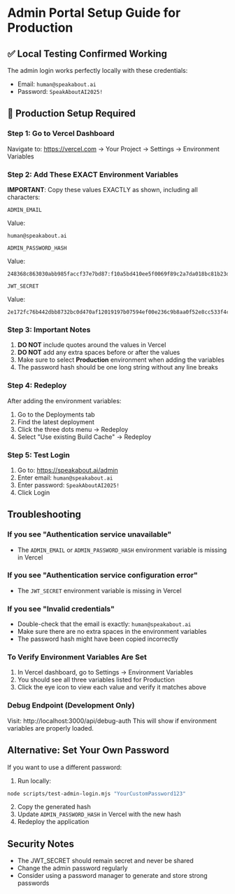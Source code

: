 # Admin Portal Setup Guide for Production

## ✅ Local Testing Confirmed Working
The admin login works perfectly locally with these credentials:
- Email: `human@speakabout.ai`
- Password: `SpeakAboutAI2025!`

## 🚨 Production Setup Required

### Step 1: Go to Vercel Dashboard
Navigate to: https://vercel.com → Your Project → Settings → Environment Variables

### Step 2: Add These EXACT Environment Variables

**IMPORTANT**: Copy these values EXACTLY as shown, including all characters:

```
ADMIN_EMAIL
```
Value:
```
human@speakabout.ai
```

```
ADMIN_PASSWORD_HASH
```
Value:
```
248368c863030abb985faccf37e7bd87:f10a5bd410ee5f0069f89c2a7da018bc81b23deb03927f5d78a1b9fc45bd72f1dbf3e1d81171ed2232238ca304d75fb459bce216c9e0bc7429fdbf5b91bb9416
```

```
JWT_SECRET
```
Value:
```
2e172fc76b442dbb8732bc0d470af12019197b07594ef00e236c9b8aa0f52e8cc533f4c9b3a84c6ee99ec52a1c592ffa0de3cc8ef578ea364f819034ee7af713
```

### Step 3: Important Notes
1. **DO NOT** include quotes around the values in Vercel
2. **DO NOT** add any extra spaces before or after the values
3. Make sure to select **Production** environment when adding the variables
4. The password hash should be one long string without any line breaks

### Step 4: Redeploy
After adding the environment variables:
1. Go to the Deployments tab
2. Find the latest deployment
3. Click the three dots menu → Redeploy
4. Select "Use existing Build Cache" → Redeploy

### Step 5: Test Login
1. Go to: https://speakabout.ai/admin
2. Enter email: `human@speakabout.ai`
3. Enter password: `SpeakAboutAI2025!`
4. Click Login

## Troubleshooting

### If you see "Authentication service unavailable"
- The `ADMIN_EMAIL` or `ADMIN_PASSWORD_HASH` environment variable is missing in Vercel

### If you see "Authentication service configuration error"  
- The `JWT_SECRET` environment variable is missing in Vercel

### If you see "Invalid credentials"
- Double-check that the email is exactly: `human@speakabout.ai`
- Make sure there are no extra spaces in the environment variables
- The password hash might have been copied incorrectly

### To Verify Environment Variables Are Set
1. In Vercel dashboard, go to Settings → Environment Variables
2. You should see all three variables listed for Production
3. Click the eye icon to view each value and verify it matches above

### Debug Endpoint (Development Only)
Visit: http://localhost:3000/api/debug-auth
This will show if environment variables are properly loaded.

## Alternative: Set Your Own Password

If you want to use a different password:

1. Run locally:
```bash
node scripts/test-admin-login.mjs "YourCustomPassword123"
```

2. Copy the generated hash
3. Update `ADMIN_PASSWORD_HASH` in Vercel with the new hash
4. Redeploy the application

## Security Notes
- The JWT_SECRET should remain secret and never be shared
- Change the admin password regularly
- Consider using a password manager to generate and store strong passwords